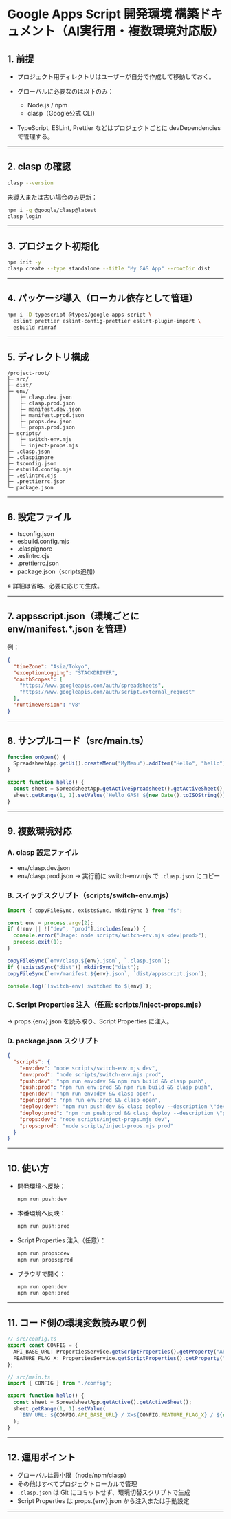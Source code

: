 # Google Apps Script 開発環境 構築ドキュメント（AI実行用・複数環境対応版）

## 1. 前提

* プロジェクト用ディレクトリはユーザーが自分で作成して移動しておく。
* グローバルに必要なのは以下のみ：

  * Node.js / npm
  * clasp（Google公式 CLI）
* TypeScript, ESLint, Prettier などはプロジェクトごとに devDependencies で管理する。

---

## 2. clasp の確認

```bash
clasp --version
```

未導入または古い場合のみ更新：

```bash
npm i -g @google/clasp@latest
clasp login
```

---

## 3. プロジェクト初期化

```bash
npm init -y
clasp create --type standalone --title "My GAS App" --rootDir dist
```

---

## 4. パッケージ導入（ローカル依存として管理）

```bash
npm i -D typescript @types/google-apps-script \
  eslint prettier eslint-config-prettier eslint-plugin-import \
  esbuild rimraf
```

---

## 5. ディレクトリ構成

```
/project-root/
├─ src/
├─ dist/
├─ env/
│   ├─ clasp.dev.json
│   ├─ clasp.prod.json
│   ├─ manifest.dev.json
│   ├─ manifest.prod.json
│   ├─ props.dev.json
│   └─ props.prod.json
├─ scripts/
│   ├─ switch-env.mjs
│   └─ inject-props.mjs
├─ .clasp.json
├─ .claspignore
├─ tsconfig.json
├─ esbuild.config.mjs
├─ .eslintrc.cjs
├─ .prettierrc.json
└─ package.json
```

---

## 6. 設定ファイル

* tsconfig.json
* esbuild.config.mjs
* .claspignore
* .eslintrc.cjs
* .prettierrc.json
* package.json（scripts追加）

※ 詳細は省略、必要に応じて生成。

---

## 7. appsscript.json（環境ごとに env/manifest.\*.json を管理）

例：

```json
{
  "timeZone": "Asia/Tokyo",
  "exceptionLogging": "STACKDRIVER",
  "oauthScopes": [
    "https://www.googleapis.com/auth/spreadsheets",
    "https://www.googleapis.com/auth/script.external_request"
  ],
  "runtimeVersion": "V8"
}
```

---

## 8. サンプルコード（src/main.ts）

```ts
function onOpen() {
  SpreadsheetApp.getUi().createMenu("MyMenu").addItem("Hello", "hello").addToUi();
}

export function hello() {
  const sheet = SpreadsheetApp.getActiveSpreadsheet().getActiveSheet();
  sheet.getRange(1, 1).setValue(`Hello GAS! ${new Date().toISOString()}`);
}
```

---

## 9. 複数環境対応

### A. clasp 設定ファイル

* env/clasp.dev.json
* env/clasp.prod.json → 実行前に switch-env.mjs で `.clasp.json` にコピー

### B. スイッチスクリプト（scripts/switch-env.mjs）

```js
import { copyFileSync, existsSync, mkdirSync } from "fs";

const env = process.argv[2];
if (!env || !["dev", "prod"].includes(env)) {
  console.error("Usage: node scripts/switch-env.mjs <dev|prod>");
  process.exit(1);
}

copyFileSync(`env/clasp.${env}.json`, `.clasp.json`);
if (!existsSync("dist")) mkdirSync("dist");
copyFileSync(`env/manifest.${env}.json`, `dist/appsscript.json`);

console.log(`[switch-env] switched to ${env}`);
```

### C. Script Properties 注入（任意: scripts/inject-props.mjs）

→ props.{env}.json を読み取り、Script Properties に注入。

### D. package.json スクリプト

```json
{
  "scripts": {
    "env:dev": "node scripts/switch-env.mjs dev",
    "env:prod": "node scripts/switch-env.mjs prod",
    "push:dev": "npm run env:dev && npm run build && clasp push",
    "push:prod": "npm run env:prod && npm run build && clasp push",
    "open:dev": "npm run env:dev && clasp open",
    "open:prod": "npm run env:prod && clasp open",
    "deploy:dev": "npm run push:dev && clasp deploy --description \"dev\"",
    "deploy:prod": "npm run push:prod && clasp deploy --description \"prod\"",
    "props:dev": "node scripts/inject-props.mjs dev",
    "props:prod": "node scripts/inject-props.mjs prod"
  }
}
```

---

## 10. 使い方

* 開発環境へ反映：

  ```bash
  npm run push:dev
  ```
* 本番環境へ反映：

  ```bash
  npm run push:prod
  ```
* Script Properties 注入（任意）：

  ```bash
  npm run props:dev
  npm run props:prod
  ```
* ブラウザで開く：

  ```bash
  npm run open:dev
  npm run open:prod
  ```

---

## 11. コード側の環境変数読み取り例

```ts
// src/config.ts
export const CONFIG = {
  API_BASE_URL: PropertiesService.getScriptProperties().getProperty("API_BASE_URL") || "",
  FEATURE_FLAG_X: PropertiesService.getScriptProperties().getProperty("FEATURE_FLAG_X") === "true"
};
```

```ts
// src/main.ts
import { CONFIG } from "./config";

export function hello() {
  const sheet = SpreadsheetApp.getActive().getActiveSheet();
  sheet.getRange(1, 1).setValue(
    `ENV URL: ${CONFIG.API_BASE_URL} / X=${CONFIG.FEATURE_FLAG_X} / ${new Date().toISOString()}`
  );
}
```

---

## 12. 運用ポイント

* グローバルは最小限（node/npm/clasp）
* その他はすべてプロジェクトローカルで管理
* `.clasp.json` は Git にコミットせず、環境切替スクリプトで生成
* Script Properties は props.{env}.json から注入または手動設定

---
